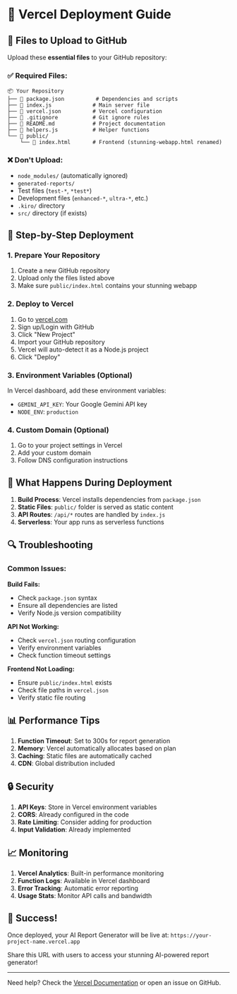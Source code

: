 # 🚀 Vercel Deployment Guide

## 📁 Files to Upload to GitHub

Upload these **essential files** to your GitHub repository:

### ✅ Required Files:
```
📦 Your Repository
├── 📄 package.json          # Dependencies and scripts
├── 📄 index.js             # Main server file
├── 📄 vercel.json          # Vercel configuration
├── 📄 .gitignore           # Git ignore rules
├── 📄 README.md            # Project documentation
├── 📄 helpers.js           # Helper functions
└── 📁 public/
    └── 📄 index.html       # Frontend (stunning-webapp.html renamed)
```

### ❌ Don't Upload:
- `node_modules/` (automatically ignored)
- `generated-reports/` 
- Test files (`test-*`, `*test*`)
- Development files (`enhanced-*`, `ultra-*`, etc.)
- `.kiro/` directory
- `src/` directory (if exists)

## 🔧 Step-by-Step Deployment

### 1. Prepare Your Repository

1. Create a new GitHub repository
2. Upload only the files listed above
3. Make sure `public/index.html` contains your stunning webapp

### 2. Deploy to Vercel

1. Go to [vercel.com](https://vercel.com)
2. Sign up/Login with GitHub
3. Click "New Project"
4. Import your GitHub repository
5. Vercel will auto-detect it as a Node.js project
6. Click "Deploy"

### 3. Environment Variables (Optional)

In Vercel dashboard, add these environment variables:

- `GEMINI_API_KEY`: Your Google Gemini API key
- `NODE_ENV`: `production`

### 4. Custom Domain (Optional)

1. Go to your project settings in Vercel
2. Add your custom domain
3. Follow DNS configuration instructions

## 🎯 What Happens During Deployment

1. **Build Process**: Vercel installs dependencies from `package.json`
2. **Static Files**: `public/` folder is served as static content
3. **API Routes**: `/api/*` routes are handled by `index.js`
4. **Serverless**: Your app runs as serverless functions

## 🔍 Troubleshooting

### Common Issues:

**Build Fails:**
- Check `package.json` syntax
- Ensure all dependencies are listed
- Verify Node.js version compatibility

**API Not Working:**
- Check `vercel.json` routing configuration
- Verify environment variables
- Check function timeout settings

**Frontend Not Loading:**
- Ensure `public/index.html` exists
- Check file paths in `vercel.json`
- Verify static file routing

## 📊 Performance Tips

1. **Function Timeout**: Set to 300s for report generation
2. **Memory**: Vercel automatically allocates based on plan
3. **Caching**: Static files are automatically cached
4. **CDN**: Global distribution included

## 🔒 Security

1. **API Keys**: Store in Vercel environment variables
2. **CORS**: Already configured in the code
3. **Rate Limiting**: Consider adding for production
4. **Input Validation**: Already implemented

## 📈 Monitoring

1. **Vercel Analytics**: Built-in performance monitoring
2. **Function Logs**: Available in Vercel dashboard
3. **Error Tracking**: Automatic error reporting
4. **Usage Stats**: Monitor API calls and bandwidth

## 🎉 Success!

Once deployed, your AI Report Generator will be live at:
`https://your-project-name.vercel.app`

Share this URL with users to access your stunning AI-powered report generator!

---

Need help? Check the [Vercel Documentation](https://vercel.com/docs) or open an issue on GitHub.